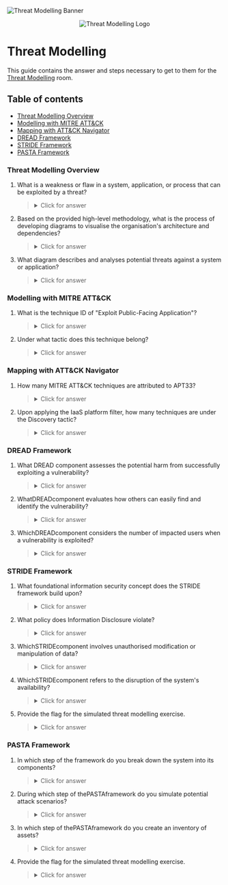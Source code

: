 ![Threat Modelling Banner](https://tryhackme-images.s3.amazonaws.com/user-uploads/5dbea226085ab6182a2ee0f7/room-content/407f155692f2e16814c8ae2e2151b143.png)

<p align="center">
   <img src="https://github.com/Kevinovitz/TryHackMe_Writeups/blob/main/threatmodelling/ROOM_TITLE_Cover.png" alt="Threat Modelling Logo">
</p>

# Threat Modelling

This guide contains the answer and steps necessary to get to them for the [Threat Modelling](https://tryhackme.com/room/threatmodelling) room.

## Table of contents

- [Threat Modelling Overview](#threat-modelling-overview)
- [Modelling with MITRE ATT&CK](#modelling-with-mitre-att&ck)
- [Mapping with ATT&CK Navigator](#mapping-with-att&ck-navigator)
- [DREAD Framework](#dread-framework)
- [STRIDE Framework](#stride-framework)
- [PASTA Framework](#pasta-framework)

### Threat Modelling Overview

1. What is a weakness or flaw in a system, application, or process that can be exploited by a threat?



   ><details><summary>Click for answer</summary></details>

2. Based on the provided high-level methodology, what is the process of developing diagrams to visualise the organisation's architecture and dependencies?



   ><details><summary>Click for answer</summary></details>

3. What diagram describes and analyses potential threats against a system or application?



   ><details><summary>Click for answer</summary></details>

### Modelling with MITRE ATT&CK

1. What is the technique ID of "Exploit Public-Facing Application"?



   ><details><summary>Click for answer</summary></details>

2. Under what tactic does this technique belong?



   ><details><summary>Click for answer</summary></details>

### Mapping with ATT&CK Navigator

1. How many MITRE ATT&CK techniques are attributed to APT33?



   ><details><summary>Click for answer</summary></details>

2. Upon applying the IaaS platform filter, how many techniques are under the Discovery tactic?



   ><details><summary>Click for answer</summary></details>

### DREAD Framework

1. What DREAD component assesses the potential harm from successfully exploiting a vulnerability?



   ><details><summary>Click for answer</summary></details>

2. WhatDREADcomponent evaluates how others can easily find and identify the vulnerability?



   ><details><summary>Click for answer</summary></details>

3. WhichDREADcomponent considers the number of impacted users when a vulnerability is exploited?



   ><details><summary>Click for answer</summary></details>

### STRIDE Framework

1. What foundational information security concept does the STRIDE framework build upon?



   ><details><summary>Click for answer</summary></details>

2. What policy does Information Disclosure violate?



   ><details><summary>Click for answer</summary></details>

3. WhichSTRIDEcomponent involves unauthorised modification or manipulation of data?



   ><details><summary>Click for answer</summary></details>

4. WhichSTRIDEcomponent refers to the disruption of the system's availability?



   ><details><summary>Click for answer</summary></details>

5. Provide the flag for the simulated threat modelling exercise.



   ><details><summary>Click for answer</summary></details>

### PASTA Framework

1. In which step of the framework do you break down the system into its components?



   ><details><summary>Click for answer</summary></details>

2. During which step of thePASTAframework do you simulate potential attack scenarios?



   ><details><summary>Click for answer</summary></details>

3. In which step of thePASTAframework do you create an inventory of assets?



   ><details><summary>Click for answer</summary></details>

4. Provide the flag for the simulated threat modelling exercise.



   ><details><summary>Click for answer</summary></details>

